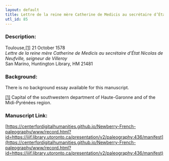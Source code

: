```yaml
---
layout: default
title: Lettre de la reine mère Catherine de Medicis au secrétaire d’État Nicolas de Neufville, seigneur de Villeroy
utl_id: 85
---
```


### Description:

Toulouse,<a id="_ftnref1">[[1]](#_ftn1)</a> 21 October 1578<br>
_Lettre de la reine mère Catherine de Medicis au secrétaire d’État Nicolas de Neufville, seigneur de Villeroy_<br>
San Marino, Huntington Library, HM 21481

### Background:

There is no background essay available for this manuscript.

<a id="_ftn1">[[1]](#_ftnref1)</a> Capital of the southwestern department of Haute-Garonne and of the Midi-Pyrénées region. 

### Manuscript Link:

[https://centerfordigitalhumanities.github.io/Newberry-French-paleography/www/record.html?id=https://iiif.library.utoronto.ca/presentation/v2/paleography:436/manifest](https://centerfordigitalhumanities.github.io/Newberry-French-paleography/www/record.html?id=https://iiif.library.utoronto.ca/presentation/v2/paleography:436/manifest)
